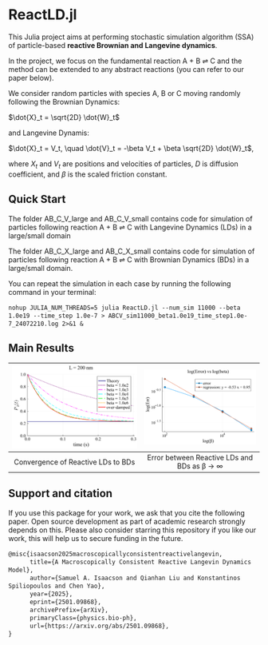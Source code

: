 # ReactLD.jl

This Julia project aims at performing stochastic simulation algorithm (SSA) of particle-based **reactive Brownian and Langevine dynamics**. 

In the project, we focus on the fundamental reaction A + B ⇌ C and the method can be extended to any abstract reactions (you can refer to our paper below).

We consider random particles with species A, B or C moving randomly following the Brownian Dynamics:

$\dot{X}_t = \sqrt{2D} \dot{W}_t$

and Langevine Dynamis:

$\dot{X}_t = V_t, \quad \dot{V}_t = -\beta V_t + \beta \sqrt{2D} \dot{W}_t$,

where $X_t$ and $V_t$ are positions and velocities of particles, $D$ is diffusion coefficient, and $\beta$ is the scaled friction constant.

## Quick Start

The folder AB_C_V_large and AB_C_V_small contains code for simulation of particles following reaction A + B ⇌ C with Langevine Dynamics (LDs) in a large/small domain

The folder AB_C_X_large and AB_C_X_small contains code for simulation of particles following reaction A + B ⇌ C with Brownian Dynamics (BDs) in a large/small domain.

You can repeat the simulation in each case by running the following command in your terminal:

```linux
nohup JULIA_NUM_THREADS=5 julia ReactLD.jl --num_sim 11000 --beta 1.0e19 --time_step 1.0e-7 > ABCV_sim11000_beta1.0e19_time_step1.0e-7_24072210.log 2>&1 &
```

## Main Results

| ![](https://github.com/chenyaomath/ReactLD.jl/blob/main/AB_C_V_large/present/main_single_particle.png) | ![](https://github.com/chenyaomath/ReactLD.jl/blob/main/AB_C_V_large/present/loss_single_particle.png) |
|:-------------:|:-------------:|
| Convergence of Reactive LDs to BDs | Error between Reactive LDs and BDs as β → ∞ |

## Support and citation
If you use this package for your work, we ask that you cite the following paper. Open source development as part of academic research strongly depends on this. Please also consider starring this repository if you like our work, this will help us to secure funding in the future.

```
@misc{isaacson2025macroscopicallyconsistentreactivelangevin,
      title={A Macroscopically Consistent Reactive Langevin Dynamics Model}, 
      author={Samuel A. Isaacson and Qianhan Liu and Konstantinos Spiliopoulos and Chen Yao},
      year={2025},
      eprint={2501.09868},
      archivePrefix={arXiv},
      primaryClass={physics.bio-ph},
      url={https://arxiv.org/abs/2501.09868}, 
}
```
